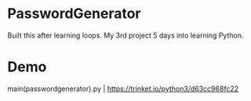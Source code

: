 # PasswordGenerator
Built this after learning loops. My 3rd project 5 days into learning Python.

# Demo
main(passwordgenerator).py | https://trinket.io/python3/d63cc968fc22
